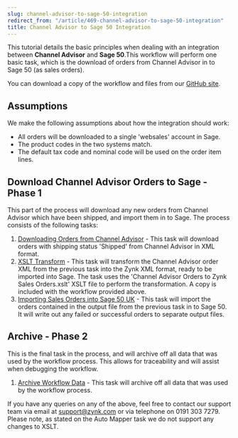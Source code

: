 ```yaml
---
slug: channel-advisor-to-sage-50-integration
redirect_from: "/article/469-channel-advisor-to-sage-50-integration"
title: Channel Advisor to Sage 50 Integration
---
```

 This tutorial details the basic principles when dealing with an integration between **Channel Advisor** and **Sage 50**.This workflow will perform one basic task, which is the download of orders from Channel Advisor in to Sage 50 (as sales orders).

You can download a copy of the workflow and files from our [GitHub site](https://github.com/zynksoftware/samples/tree/master/Integration%20Samples/Channel%20Advisor%20to%20Sage%2050%20Integration).

## Assumptions
We make the following assumptions about how the integration should work:

 * All orders will be downloaded to a single 'websales' account in Sage.
 * The product codes in the two systems match.
 * The default tax code and nominal code will be used on the order item lines.

## Download Channel Advisor Orders to Sage - Phase 1
This part of the process will download any new orders from Channel Advisor which have been shipped, and import them in to    Sage. The process consists of the following tasks:

1. [Downloading Orders from Channel Advisor](downloading-orders-from-channel-advisor) - This task will download        orders with shipping status 'Shipped' from Channel Advisor in XML format.
2. [XSLT Transform](xslt-transform) - This task will transform the Channel Advisor order        XML from the previous task into the Zynk XML format, ready to be imported into Sage. The task uses the 'Channel Advisor Orders to Zynk Sales Orders.xslt' XSLT file to perform the transformation. A copy is included with the workflow provided        above.
3. [Importing Sales Orders into Sage 50 UK](importing-sales-orders-into-sage-50-uk) - This task will import the orders contained        in the output file from the previous task in to Sage 50. It will write out any failed or successful orders to separate        output files.

## Archive - Phase 2
This is the final task in the process, and will archive off all data that was used by the workflow process. This allows for    traceability and will assist when debugging the workflow.

1. [Archive Workflow Data](archive-workflow-data) - This task will archive off all data that was used by        the workflow process.

If you have any queries on any of the above, feel free to contact our support team via email at support@zynk.com or via telephone    on 0191 303 7279. Please note, as stated on the Auto Mapper task we do not support any changes to XSLT.